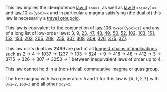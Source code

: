 This law implies the idempotence [law 3](https://teorth.github.io/equational_theories/implications/?3) `x◇x=x`, as well as [law 9](https://teorth.github.io/equational_theories/implications/?9) `x◇(x◇y)=x` and [law 10](https://teorth.github.io/equational_theories/implications/?10) `x◇(y◇x)=x` and in particular a magma satisfying (the dual of) this law is necessarily a [travel groupoid](http://arxiv.org/abs/2412.05510).

This law is equivalent to the conjunction of [law 106](https://teorth.github.io/equational_theories/implications/?106) `x=x◇((y◇x)◇z)` and any of a long list of low-order laws: 3, 9, [23](https://teorth.github.io/equational_theories/implications/?23), [47](https://teorth.github.io/equational_theories/implications/?47), [48](https://teorth.github.io/equational_theories/implications/?48), [49](https://teorth.github.io/equational_theories/implications/?49), [50](https://teorth.github.io/equational_theories/implications/?50), [52](https://teorth.github.io/equational_theories/implications/?52), [102](https://teorth.github.io/equational_theories/implications/?102), [103](https://teorth.github.io/equational_theories/implications/?103), [151](https://teorth.github.io/equational_theories/implications/?151), [152](https://teorth.github.io/equational_theories/implications/?152), [153](https://teorth.github.io/equational_theories/implications/?153), [203](https://teorth.github.io/equational_theories/implications/?203), [205](https://teorth.github.io/equational_theories/implications/?205), [208](https://teorth.github.io/equational_theories/implications/?208), [255](https://teorth.github.io/equational_theories/implications/?255), [307](https://teorth.github.io/equational_theories/implications/?307), [308](https://teorth.github.io/equational_theories/implications/?308), [309](https://teorth.github.io/equational_theories/implications/?309), [326](https://teorth.github.io/equational_theories/implications/?326), [375](https://teorth.github.io/equational_theories/implications/?375), [377](https://teorth.github.io/equational_theories/implications/?377).

This law or its dual law 2499 are part of all [longest chains of implications](https://leanprover.zulipchat.com/#narrow/channel/458659-Equational/topic/Longest.20implication.20chain/near/521750611) such as 2 → 4 → 1037 → 1237 → 103 → 824 → 9 → 418 → 48 → 412 → 3 → 3715 → 326 → 307 → 3253 → 1 between inequivalent laws of order up to 4.

This law cannot hold in a (non-trivial) commutative magma or quasigroup.

The free magma with two generators `0` and `1` for this law is `{0,1,2,3}` with `0◇1=2`, `1◇0=3` and all other `x◇y=x`.
